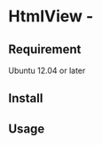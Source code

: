 HtmlView - 
=======================

Requirement
-----------

Ubuntu 12.04 or later

Install
-------

Usage
-----

